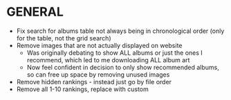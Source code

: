 # GENERAL
* Fix search for albums table not always being in chronological order (only for the table, not the grid search)
* Remove images that are not actually displayed on website
    - Was originally debating to show ALL albums or just the ones I recommend, which led to me downloading ALL album art
    - Now feel confident in decision to only show recommended albums, so can free up space by removing unused images
* Remove hidden rankings - instead just go by file order
* Remove all 1-10 rankings, replace with custom
